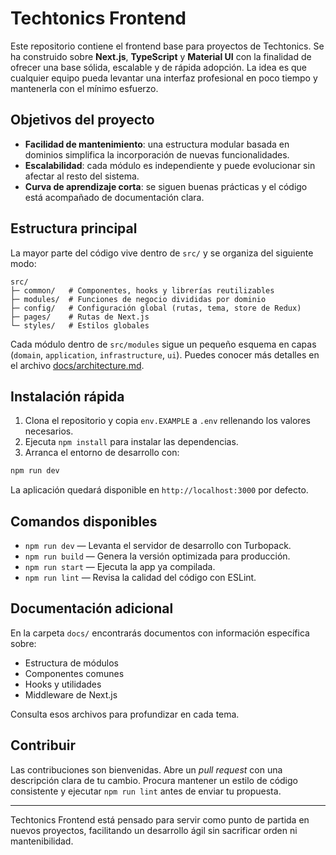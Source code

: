 # Techtonics Frontend

Este repositorio contiene el frontend base para proyectos de Techtonics. Se ha construido sobre **Next.js**, **TypeScript** y **Material UI** con la finalidad de ofrecer una base sólida, escalable y de rápida adopción. La idea es que cualquier equipo pueda levantar una interfaz profesional en poco tiempo y mantenerla con el mínimo esfuerzo.

## Objetivos del proyecto

- **Facilidad de mantenimiento**: una estructura modular basada en dominios simplifica la incorporación de nuevas funcionalidades.
- **Escalabilidad**: cada módulo es independiente y puede evolucionar sin afectar al resto del sistema.
- **Curva de aprendizaje corta**: se siguen buenas prácticas y el código está acompañado de documentación clara.

## Estructura principal

La mayor parte del código vive dentro de `src/` y se organiza del siguiente modo:

```
src/
├─ common/   # Componentes, hooks y librerías reutilizables
├─ modules/  # Funciones de negocio divididas por dominio
├─ config/   # Configuración global (rutas, tema, store de Redux)
├─ pages/    # Rutas de Next.js
└─ styles/   # Estilos globales
```

Cada módulo dentro de `src/modules` sigue un pequeño esquema en capas (`domain`, `application`, `infrastructure`, `ui`). Puedes conocer más detalles en el archivo [docs/architecture.md](docs/architecture.md).

## Instalación rápida

1. Clona el repositorio y copia `env.EXAMPLE` a `.env` rellenando los valores necesarios.
2. Ejecuta `npm install` para instalar las dependencias.
3. Arranca el entorno de desarrollo con:

```bash
npm run dev
```

La aplicación quedará disponible en `http://localhost:3000` por defecto.

## Comandos disponibles

- `npm run dev` &mdash; Levanta el servidor de desarrollo con Turbopack.
- `npm run build` &mdash; Genera la versión optimizada para producción.
- `npm run start` &mdash; Ejecuta la app ya compilada.
- `npm run lint` &mdash; Revisa la calidad del código con ESLint.

## Documentación adicional

En la carpeta `docs/` encontrarás documentos con información específica sobre:

- Estructura de módulos
- Componentes comunes
- Hooks y utilidades
- Middleware de Next.js

Consulta esos archivos para profundizar en cada tema.

## Contribuir

Las contribuciones son bienvenidas. Abre un _pull request_ con una descripción clara de tu cambio. Procura mantener un estilo de código consistente y ejecutar `npm run lint` antes de enviar tu propuesta.

---

Techtonics Frontend está pensado para servir como punto de partida en nuevos proyectos, facilitando un desarrollo ágil sin sacrificar orden ni mantenibilidad.
